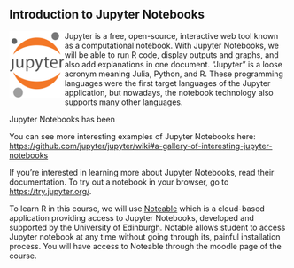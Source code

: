 ## Introduction to Jupyter Notebooks 

<img src="Figures/Jupyter_logo.svg.png" align="left" alt="Jupyter Notebooks Logo" title="Jupyter Notebooks Logo" width="100" height="120"> Jupyter is a free, open-source, interactive web tool known as a computational notebook. With Jupyter Notebooks, we will be able to run R code, display outputs and graphs, and also add explanations in one document. “Jupyter” is a loose acronym meaning Julia, Python, and R. These programming languages were the first target languages of the Jupyter application, but nowadays, the notebook technology also supports many other languages. 

Jupyter Notebooks has been 

You can see more interesting examples of Jupyter Notebooks here:
https://github.com/jupyter/jupyter/wiki#a-gallery-of-interesting-jupyter-notebooks

If you’re interested in learning more about Jupyter Notebooks, read their documentation. To try out a notebook in your browser, go to https://try.jupyter.org/.

To learn R in this course, we will use [Noteable](https://noteable.edina.ac.uk/) which is a cloud-based application providing access to Jupyter Notebooks, developed and supported by the University of Edinburgh. Notable allows student to access Jupyter notebook at any time without going through its, painful installation process. You will have access to Noteable through the moodle page of the course.

